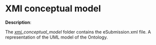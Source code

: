 # XMI conceptual model

**Description**:

The *[xmi](https://www.omg.org/spec/XMI/)_conceptual_model* folder contains the eSubmission.xml file. A representation of the UML model of the Ontology.






